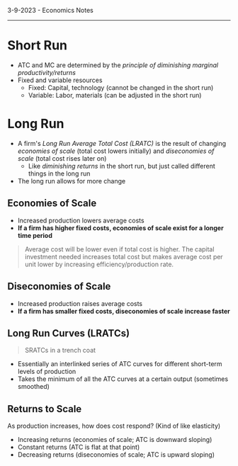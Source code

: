﻿3-9-2023 - Economics Notes

---

# Short Run
- ATC and MC are determined by the *principle of diminishing marginal productivity/returns*
- Fixed and variable resources
	- Fixed: Capital, technology (cannot be changed in the short run)
	- Variable: Labor, materials (can be adjusted in the short run)

# Long Run
- A firm's *Long Run Average Total Cost (LRATC)* is the result of changing *economies of scale* (total cost lowers initially) and *diseconomies of scale* (total cost rises later on)
	- Like *diminishing returns* in the short run, but just called different things in the long run
- The long run allows for more change

## Economies of Scale
- Increased production lowers average costs
- **If a firm has higher fixed costs, economies of scale exist for a longer time period**
> Average cost will be lower even if total cost is higher. The capital investment needed increases total cost but makes average cost per unit lower by increasing efficiency/production rate.

## Diseconomies of Scale
- Increased production raises average costs
- **If a firm has smaller fixed costs, diseconomies of scale increase faster**

## Long Run Curves (LRATCs)
> SRATCs in a trench coat

- Essentially an interlinked series of ATC curves for different short-term levels of production
- Takes the minimum of all the ATC curves at a certain output (sometimes smoothed)

## Returns to Scale

As production increases, how does cost respond? (Kind of like elasticity)

- Increasing returns (economies of scale; ATC is downward sloping)
- Constant returns (ATC is flat at that point)
- Decreasing returns (diseconomies of scale; ATC is upward sloping)
